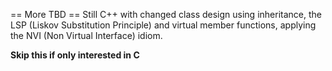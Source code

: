 == More TBD ==
Still C++ with changed class design using inheritance, the LSP
(Liskov Substitution Principle) and virtual member functions,
applying the NVI (Non Virtual Interface) idiom.

**Skip this if only interested in C**
